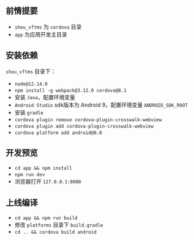 ## 前情提要
+ `shou_vftms` 为 `cordova` 目录
+ `app` 为应用开发主目录

## 安装依赖
`shou_vftms` 目录下：
+ `node@12.14.0`
+ `npm install -g webpack@3.12.0 cordova@8.1`
+ 安装 `Java`，配置环境变量
+ `Android Studio` sdk版本为 Android 9，配置环境变量 `ANDROID_SDK_ROOT`
+ 安装 `gradle`
+ `cordova plugin remove cordova-plugin-crosswalk-webview`
+ `cordova plugin add cordova-plugin-crosswalk-webview`
+ `cordova platform add android@8.0` 

## 开发预览
+ `cd app && npm install`
+ `npm run dev`
+ 浏览器打开 `127.0.0.1:8000`

## 上线编译
+ `cd app && npm run build`
+ 修改 `platforms` 目录下 `build.gradle`
+ `cd .. && cordova build android`

